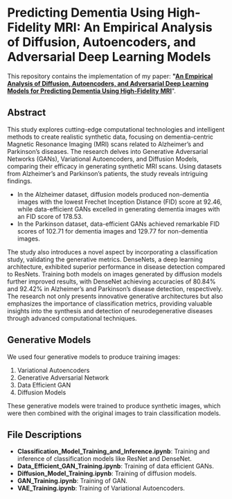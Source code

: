 # Predicting Dementia Using High-Fidelity MRI: An Empirical Analysis of Diffusion, Autoencoders, and Adversarial Deep Learning Models

This repository contains the implementation of my paper: **"[An Empirical Analysis of Diffusion, Autoencoders, and Adversarial Deep Learning Models for Predicting Dementia Using High-Fidelity MRI](https://doi.org/10.1109/ACCESS.2024.3354724)**".

## Abstract

This study explores cutting-edge computational technologies and intelligent methods to create realistic synthetic data, focusing on dementia-centric Magnetic Resonance Imaging (MRI) scans related to Alzheimer’s and Parkinson’s diseases. The research delves into Generative Adversarial Networks (GANs), Variational Autoencoders, and Diffusion Models, comparing their efficacy in generating synthetic MRI scans. Using datasets from Alzheimer’s and Parkinson’s patients, the study reveals intriguing findings. 

- In the Alzheimer dataset, diffusion models produced non-dementia images with the lowest Frechet Inception Distance (FID) score at 92.46, while data-efficient GANs excelled in generating dementia images with an FID score of 178.53.
- In the Parkinson dataset, data-efficient GANs achieved remarkable FID scores of 102.71 for dementia images and 129.77 for non-dementia images.

The study also introduces a novel aspect by incorporating a classification study, validating the generative metrics. DenseNets, a deep learning architecture, exhibited superior performance in disease detection compared to ResNets. Training both models on images generated by diffusion models further improved results, with DenseNet achieving accuracies of 80.84% and 92.42% in Alzheimer’s and Parkinson’s disease detection, respectively. The research not only presents innovative generative architectures but also emphasizes the importance of classification metrics, providing valuable insights into the synthesis and detection of neurodegenerative diseases through advanced computational techniques.

## Generative Models

We used four generative models to produce training images:
1. Variational Autoencoders
2. Generative Adversarial Network
3. Data Efficient GAN
4. Diffusion Models

These generative models were trained to produce synthetic images, which were then combined with the original images to train classification models.

## File Descriptions

- **Classification_Model_Training_and_Inference.ipynb**: Training and inference of classification models like ResNet and DenseNet.
- **Data_Efficient_GAN_Training.ipynb**: Training of data efficient GANs.
- **Diffusion_Model_Training.ipynb**: Training of diffusion models.
- **GAN_Training.ipynb**: Training of GAN.
- **VAE_Training.ipynb**: Training of Variational Autoencoders.

